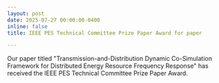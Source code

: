 ```yaml
---
layout: post
date: 2025-07-27 00:00:00-0400
inline: false
title: IEEE PES Technical Committee Prize Paper Award for paper

---
```


Our paper titled "Transmission-and-Distribution Dynamic Co-Simulation Framework
for Distributed Energy Resource Frequency Response" has received the IEEE PES
Technical Committee Prize Paper Award. 